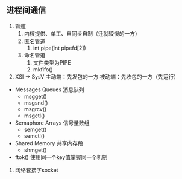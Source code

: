 ## 进程间通信
1.  管道
    1.  内核提供、单工、自同步自制（迁就较慢的一方）
    2.  匿名管道
        1.  int pipe(int pipefd[2])
    3.  命名管道
        1.  文件类型为PIPE
        2.  mkfifo()
2.  XSI -> SysV
主动端：先发包的一方
被动端：先收包的一方（先运行）
- Messages Queues 消息队列
  - msgget()
  - msgsnd()
  - msgrcv()
  - msgctl()
- Semaphore Arrays 信号量数组
  - semget()
  - semctl()
- Shared Memory 共享内存段
  - shmget()
- ftok() 使用同一个key值掌握同一个机制
1.  网络套接字socket